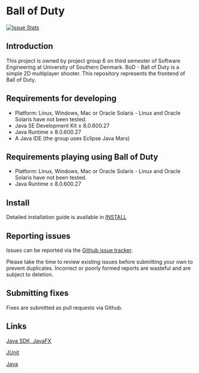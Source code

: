 # Ball of Duty
[![Issue Stats](http://www.issuestats.com/github/LuqJensen/Ball-of-Duty/badge/pr)](http://www.issuestats.com/github/LuqJensen/Ball-of-Duty)

## Introduction
This project is owned by project group 6 on third semester of Software Engineering at University of Southern Denmark.
BoD - Ball of Duty is a simple 2D multiplayer shooter. This repository represents the frontend of Ball of Duty.


## Requirements for developing

+ Platform: Linux, Windows, Mac or Oracle Solaris - Linux and Oracle Solaris have not been tested.
+ Java SE Development Kit ≥ 8.0.600.27
+ Java Runtime ≥ 8.0.600.27
+ A Java IDE (the group uses Eclipse Java Mars)


## Requirements playing using Ball of Duty

+ Platform: Linux, Windows, Mac or Oracle Solaris - Linux and Oracle Solaris have not been tested.
+ Java Runtime ≥ 8.0.600.27

## Install

Detailed installation guide is available in [INSTALL](INSTALL.txt)


## Reporting issues

Issues can be reported via the [Github issue tracker](https://github.com/LuqJensen/Ball-of-Duty/issues).

Please take the time to review existing issues before submitting your own to
prevent duplicates.
Incorrect or poorly formed
reports are wasteful and are subject to deletion.


## Submitting fixes

Fixes are submitted as pull requests via Github.


## Links

[Java SDK, JavaFX](http://www.oracle.com/technetwork/java/javase/downloads/index.html)

[JUnit](http://JUnit.org)

[Java](https://www.java.com/en/)
